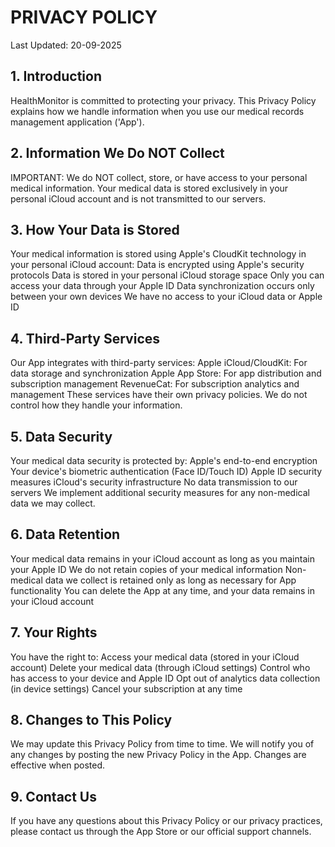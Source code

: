 # PRIVACY POLICY
Last Updated: 20-09-2025

## 1. Introduction
HealthMonitor is committed to protecting your privacy. This Privacy Policy explains how we handle information when you use our medical records management application ('App').

## 2. Information We Do NOT Collect
IMPORTANT: We do NOT collect, store, or have access to your personal medical information. Your medical data is stored exclusively in your personal iCloud account and is not transmitted to our servers.

## 3. How Your Data is Stored
Your medical information is stored using Apple's CloudKit technology in your personal iCloud account:
Data is encrypted using Apple's security protocols
Data is stored in your personal iCloud storage space
Only you can access your data through your Apple ID
Data synchronization occurs only between your own devices
We have no access to your iCloud data or Apple ID

## 4. Third-Party Services
Our App integrates with third-party services:
Apple iCloud/CloudKit: For data storage and synchronization
Apple App Store: For app distribution and subscription management
RevenueCat: For subscription analytics and management
These services have their own privacy policies. We do not control how they handle your information.

## 5. Data Security
Your medical data security is protected by:
Apple's end-to-end encryption
Your device's biometric authentication (Face ID/Touch ID)
Apple ID security measures
iCloud's security infrastructure
No data transmission to our servers
We implement additional security measures for any non-medical data we may collect.

## 6. Data Retention
Your medical data remains in your iCloud account as long as you maintain your Apple ID
We do not retain copies of your medical information
Non-medical data we collect is retained only as long as necessary for App functionality
You can delete the App at any time, and your data remains in your iCloud account

## 7. Your Rights
You have the right to:
Access your medical data (stored in your iCloud account)
Delete your medical data (through iCloud settings)
Control who has access to your device and Apple ID
Opt out of analytics data collection (in device settings)
Cancel your subscription at any time

## 8. Changes to This Policy
We may update this Privacy Policy from time to time. We will notify you of any changes by posting the new Privacy Policy in the App. Changes are effective when posted.

## 9. Contact Us
If you have any questions about this Privacy Policy or our privacy practices, please contact us through the App Store or our official support channels.
